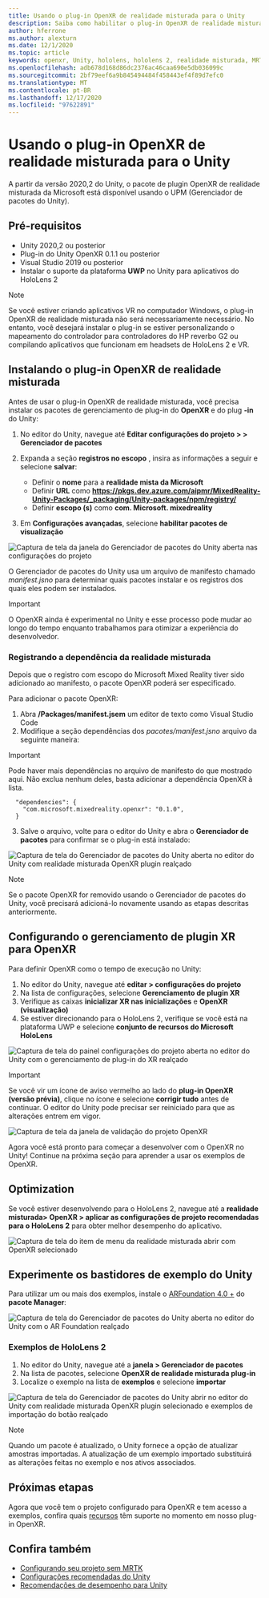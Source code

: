 ```yaml
---
title: Usando o plug-in OpenXR de realidade misturada para o Unity
description: Saiba como habilitar o plug-in OpenXR de realidade misturada para projetos do Unity.
author: hferrone
ms.author: alexturn
ms.date: 12/1/2020
ms.topic: article
keywords: openxr, Unity, hololens, hololens 2, realidade misturada, MRTK, kit de ferramentas de realidade mista, realidade aumentada, realidade virtual, headsets de realidade misturada, aprendizado, tutorial, introdução
ms.openlocfilehash: adb678d168d86dc2376ac46caa690e5db036099c
ms.sourcegitcommit: 2bf79eef6a9b845494484f458443ef4f89d7efc0
ms.translationtype: MT
ms.contentlocale: pt-BR
ms.lasthandoff: 12/17/2020
ms.locfileid: "97622891"
---
```

# <a name="using-the-mixed-reality-openxr-plugin-for-unity"></a>Usando o plug-in OpenXR de realidade misturada para o Unity

A partir da versão 2020,2 do Unity, o pacote de plugin OpenXR de realidade misturada da Microsoft está disponível usando o UPM (Gerenciador de pacotes do Unity).

## <a name="prerequisites"></a>Pré-requisitos

*   Unity 2020,2 ou posterior
*   Plug-in do Unity OpenXR 0.1.1 ou posterior
*   Visual Studio 2019 ou posterior
*   Instalar o suporte da plataforma **UWP** no Unity para aplicativos do HoloLens 2

> [!NOTE]
> Se você estiver criando aplicativos VR no computador Windows, o plug-in OpenXR de realidade misturada não será necessariamente necessário. No entanto, você desejará instalar o plug-in se estiver personalizando o mapeamento do controlador para controladores do HP reverbo G2 ou compilando aplicativos que funcionam em headsets de HoloLens 2 e VR.

## <a name="installing-the-mixed-reality-openxr-plugin"></a>Instalando o plug-in OpenXR de realidade misturada

Antes de usar o plug-in OpenXR de realidade misturada, você precisa instalar os pacotes de gerenciamento de plug-in do **OpenXR** e do plug **-in** do Unity:

1. No editor do Unity, navegue até **Editar configurações do projeto > > Gerenciador de pacotes**
2. Expanda a seção **registros no escopo** , insira as informações a seguir e selecione **salvar**:   
    * Definir o **nome** para a **realidade mista da Microsoft**
    * Definir **URL** como **https://pkgs.dev.azure.com/aipmr/MixedReality-Unity-Packages/_packaging/Unity-packages/npm/registry/**
    * Definir **escopo (s)** como **com. Microsoft. mixedreality**

3. Em **Configurações avançadas**, selecione **habilitar pacotes de visualização**

![Captura de tela da janela do Gerenciador de pacotes do Unity aberta nas configurações do projeto](images/openxr-img-01.png)

O Gerenciador de pacotes do Unity usa um arquivo de manifesto chamado *manifest.jsno* para determinar quais pacotes instalar e os registros dos quais eles podem ser instalados.

> [!IMPORTANT]
> O OpenXR ainda é experimental no Unity e esse processo pode mudar ao longo do tempo enquanto trabalhamos para otimizar a experiência do desenvolvedor.

### <a name="registering-the-mixed-reality-dependency"></a>Registrando a dependência da realidade misturada

Depois que o registro com escopo do Microsoft Mixed Reality tiver sido adicionado ao manifesto, o pacote OpenXR poderá ser especificado.

Para adicionar o pacote OpenXR:

1. Abra **<projectRoot> /Packages/manifest.jsem** um editor de texto como Visual Studio Code
2. Modifique a seção dependências dos *pacotes/manifest.jsno* arquivo da seguinte maneira:

> [!IMPORTANT]
> Pode haver mais dependências no arquivo de manifesto do que mostrado aqui. Não exclua nenhum deles, basta adicionar a dependência OpenXR à lista.

```
  "dependencies": {
    "com.microsoft.mixedreality.openxr": "0.1.0",
  }
```

3. Salve o arquivo, volte para o editor do Unity e abra o **Gerenciador de pacotes** para confirmar se o plug-in está instalado: 

![Captura de tela do Gerenciador de pacotes do Unity aberta no editor do Unity com realidade misturada OpenXR plugin realçado](images/openxr-img-03.png)

> [!Note] 
> Se o pacote OpenXR for removido usando o Gerenciador de pacotes do Unity, você precisará adicioná-lo novamente usando as etapas descritas anteriormente.

## <a name="configuring-xr-plugin-management-for-openxr"></a>Configurando o gerenciamento de plugin XR para OpenXR

Para definir OpenXR como o tempo de execução no Unity: 

1. No editor do Unity, navegue até **editar > configurações do projeto**
2. Na lista de configurações, selecione **Gerenciamento de plugin XR**
3. Verifique as caixas **inicializar XR nas inicializações** e **OpenXR (visualização)**
4. Se estiver direcionando para o HoloLens 2, verifique se você está na plataforma UWP e selecione **conjunto de recursos do Microsoft HoloLens**

![Captura de tela do painel configurações do projeto aberta no editor do Unity com o gerenciamento de plug-in do XR realçado](images/openxr-img-05.png)

> [!IMPORTANT]
> Se você vir um ícone de aviso vermelho ao lado do **plug-in OpenXR (versão prévia)**, clique no ícone e selecione **corrigir tudo** antes de continuar. O editor do Unity pode precisar ser reiniciado para que as alterações entrem em vigor.

![Captura de tela da janela de validação do projeto OpenXR](images/openxr-img-06.png)

Agora você está pronto para começar a desenvolver com o OpenXR no Unity!  Continue na próxima seção para aprender a usar os exemplos de OpenXR.

## <a name="optimization"></a>Optimization

Se você estiver desenvolvendo para o HoloLens 2, navegue até a **realidade misturada> OpenXR > aplicar as configurações de projeto recomendadas para o HoloLens 2** para obter melhor desempenho do aplicativo.

![Captura de tela do item de menu da realidade misturada abrir com OpenXR selecionado](images/openxr-img-08.png)

## <a name="try-out-the-unity-sample-scenes"></a>Experimente os bastidores de exemplo do Unity

Para utilizar um ou mais dos exemplos, instale o [ARFoundation 4.0 +](https://docs.unity3d.com/Packages/com.unity.xr.arfoundation@4.1/manual/index.html#installing-ar-foundation) do **pacote Manager**:

![Captura de tela do Gerenciador de pacotes do Unity aberta no editor do Unity com o AR Foundation realçado](images/openxr-img-09.png)

### <a name="hololens-2-samples"></a>Exemplos de HoloLens 2

1. No editor do Unity, navegue até a **janela > Gerenciador de pacotes**
2. Na lista de pacotes, selecione **OpenXR de realidade misturada plug-in**
3. Localize o exemplo na lista de **exemplos** e selecione **importar**

![Captura de tela do Gerenciador de pacotes do Unity abrir no editor do Unity com realidade misturada OpenXR plugin selecionado e exemplos de importação do botão realçado](images/openxr-img-10.png)

<!-- ### For all other OpenXR samples

1. In the Unity Editor, navigate to **Window > Package Manager**
2. In the list of packages, select **OpenXR Plugin**
3. Locate the sample in the **Samples** list and select **Import**

![Screenshot of Unity Package Manager open in Unity editor with OpenXR Plugin selected and samples import button highlighted](images/openxr-img-10.png) -->

> [!NOTE]
>  Quando um pacote é atualizado, o Unity fornece a opção de atualizar amostras importadas.  A atualização de um exemplo importado substituirá as alterações feitas no exemplo e nos ativos associados.

## <a name="next-steps"></a>Próximas etapas 

Agora que você tem o projeto configurado para OpenXR e tem acesso a exemplos, confira quais [recursos](openxr-supported-features.md) têm suporte no momento em nosso plug-in OpenXR.

## <a name="see-also"></a>Confira também
* [Configurando seu projeto sem MRTK](configure-unity-project.md)
* [Configurações recomendadas do Unity](recommended-settings-for-unity.md)
* [Recomendações de desempenho para Unity](performance-recommendations-for-unity.md#how-to-profile-with-unity)